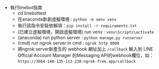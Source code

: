 - 執行linebot指南
  - cd linebottest
  - 在anaconda新創虛擬環境 : `python -m venv venv`
  - 執行該指令安裝依賴項：`pip install -r requirements.txt`
  - (已建立虛擬環境，開啟虛擬環境) run venv : `venv\Scripts\activate`
  - (anaconda) run python server : `python manage.py runserver`
  - (cmd) run ngrok server in cmd : `ngrok http 8000`
  - 將ngrok server新產生的 webhook 網址加上 `/callback` 輸入到 LINE Official Account Manager 的Messaging API的webhook欄位，如：
    `https://36b4-140-135-113-238.ngrok-free.app/callback`

